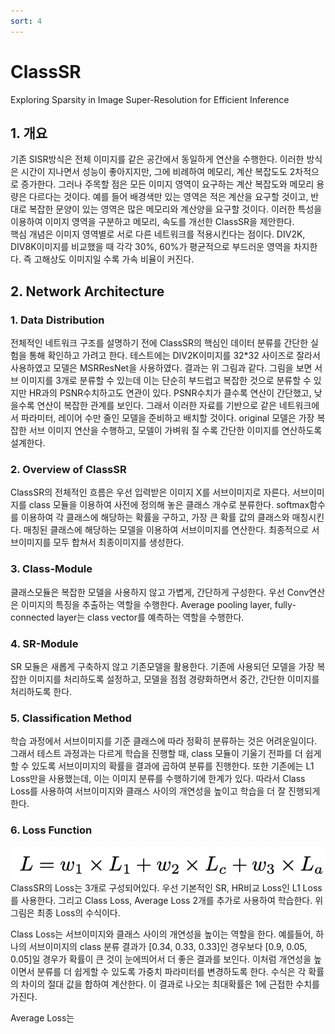 ```yaml
---
sort: 4
---
```


# ClassSR  
Exploring Sparsity in Image Super-Resolution for Efficient Inference  

## 1. 개요  
기존 SISR방식은 전체 이미지를 같은 공간에서 동일하게 연산을 수행한다. 이러한 방식은 시간이 지나면서 성능이 좋아지지만, 그에 비례하여 메모리, 계산 복잡도도 2차적으로 증가한다. 그러나 주목할 점은 모든 이미지 영역이 요구하는 계산 복잡도와 메모리 용량은 다르다는 것이다. 예를 들어 배경색만 있는 영역은 적은 계산을 요구할 것이고, 반대로 복잡한 문양이 있는 영역은 많은 메모리와 계산양을 요구할 것이다. 이러한 특성을 이용하여 이미지 영역을 구분하고 메모리, 속도를 개선한 ClassSR을 제안한다.  
핵심 개념은 이미지 영역별로 서로 다른 네트워크를 적용시킨다는 점이다. DIV2K, DIV8K이미지를 비교했을 때 각각 30%, 60%가 평균적으로 부드러운 영역을 차지한다. 즉 고해상도 이미지일 수록 가속 비율이 커진다.  

## 2. Network Architecture  
### 1. Data Distribution  
전체적인 네트워크 구조를 설명하기 전에 ClassSR의 핵심인 데이터 분류를 간단한 실험을 통해 확인하고 가려고 한다. 테스트에는 DIV2K이미지를 32*32 사이즈로 잘라서 사용하였고 모델은 MSRResNet을 사용하였다. 결과는 위 그림과 같다. 그림을 보면 서브 이미지를 3개로 분류할 수 있는데 이는 단순히 부드럽고 복잡한 것으로 분류할 수 있지만 HR과의 PSNR수치하고도 연관이 있다. PSNR수치가 클수록 연산이 간단했고, 낮을수록 연산이 복잡한 관계를 보인다. 그래서 이러한 자료를 기반으로 같은 네트워크에서 파라미터, 레이어 수만 줄인 모델을 준비하고 배치할 것이다. original 모델은 가장 복잡한 서브 이미지 연산을 수행하고, 모델이 가벼워 질 수록 간단한 이미지를 연산하도록 설계한다.  

### 2. Overview of ClassSR  
ClassSR의 전체적인 흐름은 우선 입력받은 이미지 X를 서브이미지로 자른다. 서브이미지를 class 모듈을 이용하여 사전에 정의해 놓은 클래스 개수로 분류한다. softmax함수를 이용하여 각 클래스에 해당하는 확률을 구하고, 가장 큰 확률 값의 클래스와 매칭시킨다. 매칭된 클래스에 해당하는 모델을 이용하여 서브이미지를 연산한다. 최종적으로 서브이미지를 모두 합쳐서 최종이미지를 생성한다.  

### 3. Class-Module  
클래스모듈은 복잡한 모델을 사용하지 않고 가볍게, 간단하게 구성한다. 우선 Conv연산은 이미지의 특징을 추출하는 역할을 수행한다. Average pooling layer, fully-connected layer는 class vector를 예측하는 역할을 수행한다.  

### 4. SR-Module  
SR 모듈은 새롭게 구축하지 않고 기존모델을 활용한다. 기존에 사용되던 모델을 가장 복잡한 이미지를 처리하도록 설정하고, 모델을 점점 경량화하면서 중간, 간단한 이미지를 처리하도록 한다.  

### 5. Classification Method  
학습 과정에서 서브이미지를 기준 클래스에 따라 정확히 분류하는 것은 어려운일이다. 그래서 테스트 과정과는 다르게 학습을 진행할 때, class 모듈이 기울기 전파를 더 쉽게 할 수 있도록 서브이미지의 확률을 결과에 곱하여 분류를 진행한다. 또한 기존에는 L1 Loss만을 사용했는데, 이는 이미지 분류를 수행하기에 한계가 있다. 따라서 Class Loss를 사용하여 서브이미지와 클래스 사이의 개연성을 높이고 학습을 더 잘 진행되게 한다.  

### 6. Loss Function  
![ClassSR 최종 Loss](../../static/ClassSR/ClassSR_totalLoss.png)  
ClassSR의 Loss는 3개로 구성되어있다. 우선 기본적인 SR, HR비교 Loss인 L1 Loss를 사용한다. 그리고 Class Loss, Average Loss 2개를 추가로 사용하여 학습한다. 위 그림은 최종 Loss의 수식이다.  

Class Loss는 서브이미지와 클래스 사이의 개연성을 높이는 역할을 한다. 예를들어, 하나의 서브이미지의 class 분류 결과가 [0.34, 0.33, 0.33]인 경우보다 [0.9, 0.05, 0.05]일 경우가 확률이 큰 것이 눈에띄어서 더 좋은 결과를 보인다. 이처럼 개연성을 높이면서 분류를 더 쉽게할 수 있도록 가중치 파라미터를 변경하도록 한다. 수식은 각 확률의 차이의 절대 값을 합하여 계산한다. 이 결과로 나오는 최대확률은 1에 근접한 수치를 가진다.  

Average Loss는 